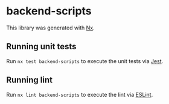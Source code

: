 # backend-scripts

This library was generated with [Nx](https://nx.dev).

## Running unit tests

Run `nx test backend-scripts` to execute the unit tests via [Jest](https://jestjs.io).

## Running lint

Run `nx lint backend-scripts` to execute the lint via [ESLint](https://eslint.org/).
